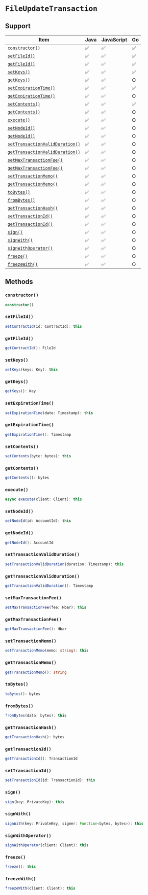 # `FileUpdateTransaction`

## Support

| Item | Java | JavaScript | Go
| - | - | - | - |
| [`constructor()`](#constructor) | ✅ | ✅ | ✅
| [`setFileId()`](#setfileid) | ✅ | ✅ | ✅
| [`getFileId()`](#getfiletid) | ✅ | ✅ | ✅
| [`setKeys()`](#setkeys) | ✅ | ✅ | ✅
| [`getKeys()`](#getkeys) | ✅ | ✅ | O
| [`setExpirationTime()`](#setexpirationtime) | ✅ | ✅ | ✅
| [`getExpirationTime()`](#getexpirationtime) | ✅ | ✅ | O
| [`setContents()`](#setcontents) | ✅ | ✅ | ✅
| [`getContents()`](#getcontents) | ✅ | ✅ | O
| [`execute()`](#execute) | ✅ | ✅ | O
| [`setNodeId()`](#setnodeid) | ✅ | ✅ | O
| [`getNodeId()`](#getnodeid) | ✅ | ✅ | O
| [`setTransactionValidDuration()`](#settransactionvalidduration) | ✅ | ✅ | O
| [`getTransactionValidDuration()`](#gettransactionvalidduration) | ✅ | ✅ | O
| [`setMaxTransactionFee()`](#setmaxtransactionfee) | ✅ | ✅ | O
| [`getMaxTransactionFee()`](#getmaxtransactionfee) | ✅ | ✅ | O
| [`setTransactionMemo()`](#settransactionmemo) | ✅ | ✅ | O
| [`getTransactionMemo()`](#gettransactionmemo) | ✅ | ✅ | O
| [`toBytes()`](#tobytes) | ✅ | ✅ | O
| [`fromBytes()`](#frombytes) | ✅ | ✅ | O
| [`getTransactionHash()`](#gettransactionhash) | ✅ | ✅ | O
| [`setTransactionId()`](#settransactionid) | ✅ | ✅ | O
| [`getTransactionId()`](#gettransactionid) | ✅ | ✅ | O
| [`sign()`](#sign) | ✅ | ✅ | O
| [`signWith()`](#signwith) | ✅ | ✅ | O
| [`signWithOperator()`](#signwithoperator) | ✅ | ✅ | O
| [`freeze()`](#freeze) | ✅ |  ✅ | O
| [`freezeWith()`](#freezewith) | ✅ | ✅ | O

## Methods

### `constructor()`

```typescript
constructor()
```

### `setFileId()`

```typescript
setContractId(id: ContractId): this
```

### `getFileId()`

```typescript
getContractId(): FileId
```

### `setKeys()`

```typescript
setKeys(keys: Key): this
```

### `getKeys()`

```typescript
getKeys(): Key
```

### `setExpirationTime()`

```typescript
setExpirationTime(date: Timestamp): this
```

### `getExpirationTime()`

```typescript
getExpirationTime(): Timestamp
```

### `setContents()`

```typescript
setContents(byte: bytes): this
```

### `getContents()`

```typescript
getContents(): bytes
```

### `execute()`

```typescript
async execute(client: Client): this
```

### `setNodeId()`

```typescript
setNodeId(id: AccountId): this
```

### `getNodeId()`

```typescript
getNodeId(): AccountId
```

### `setTransactionValidDuration()`

```typescript
setTransactionValidDuration(duration: Timestamp): this
```

### `getTransactionValidDuration()`

```typescript
getTransactionValidDuration(): Timestamp
```

### `setMaxTransactionFee()`

```typescript
setMaxTransactionFee(fee: Hbar): this
```

### `getMaxTransactionFee()`

```typescript
getMaxTransactionFee(): Hbar
```

### `setTransactionMemo()`

```typescript
setTransactionMemo(memo: string): this
```

### `getTransactionMemo()`

```typescript
getTransactionMemo(): string
```

### `toBytes()`

```typescript
toBytes(): bytes
```

### `fromBytes()`

```typescript
fromBytes(data: bytes): this
```

### `getTransactionHash()`

```typescript
getTransactionHash(): bytes
```

### `getTransactionId()`

```typescript
getTransactionId(): TransactionId
```

### `setTransactionId()`

```typescript
setTransactionId(id: TransactionId): this
```

### `sign()`

```typescript
sign(key: PrivateKey): this
```

### `signWith()`

```typescript
signWith(key: PrivateKey, signer: Function<bytes, bytes>): this
```

### `signWithOperator()`

```typescript
signWithOperator(client: Client): this
```

### `freeze()`

```typescript
freeze(): this
```

### `freezeWith()`

```typescript
freezeWith(client: Client): this
```